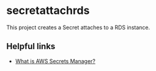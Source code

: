 # secretattachrds

This project creates a Secret attaches to a RDS instance.

## Helpful links

- [What is AWS Secrets Manager?][1]

[1]: https://docs.aws.amazon.com/secretsmanager/latest/userguide/intro.html